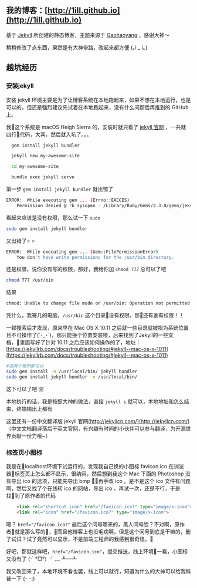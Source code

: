 ## 我的博客：[http://1ilI.github.io](http://1ilI.github.io)

基于 [Jekyll](https://jekyllrb.com/) 所创建的静态博客，主题来源于 [Gaohaoyang](https://github.com/Gaohaoyang/gaohaoyang.github.io) ，感谢大神～  

稍稍修改了点东西，果然是有大神带路，改起来都方便 (｡ì _ í｡)

## 趟坑经历
### 安装jekyll
安装 jekyll 环境主要是为了让博客系统在本地跑起来，如果不想在本地运行，也是可以的，但还是强烈建议先试着在本地跑起来，没有什么问题后再推到的 GitHub 上。

我这个系统是 macOS Heigh Sierra 的，安装时就只看了 [jekyll 官网](https://jekyllrb.com/) ，一共就四行代码，大喜，然后就入坑了。。。

```bash
  gem install jekyll bundler

  jekyll new my-awesome-site

  cd my-awesome-site

  bundle exec jekyll serve
```

第一步 `gem install jekyll bundler` 就出错了

```bash
ERROR:  While executing gem ... (Errno::EACCES)
    Permission denied @ rb_sysopen - /Library/Ruby/Gems/2.3.0/gems/jekyll-3.7.3/.rubocop.yml
```

看起来应该是没有权限，那么试一下 `sudo`

```bash
sudo gem install jekyll bundler
```

又出错了= =

```bash
ERROR:  While executing gem ... (Gem::FilePermissionError)
    You don't have write permissions for the /usr/bin directory.
```

还是权限，说你没有写的权限，那好，我给你加 `chmod 777` 总可以了吧

```bash
chmod 777 /usr/bin
```

结果

```bash
chmod: Unable to change file mode on /usr/bin: Operation not permitted
```

凭什么，我寄几的电脑，`/usr/bin` 这个目录没有权限，那还有谁有权限！！

一顿搜索后才发现，原来早在 Mac OS X 10.11 之后就一些目录就被视为系统位置且不可操作了(´･_･`)，那只能换个位置安装喽，后来找到了Jekyll的一些文档，里面写好了针对 10.11 之后应该如何操作的了，地址： [https://jekyllrb.com/docs/troubleshooting/#jekyll--mac-os-x-1011](https://jekyllrb.com/docs/troubleshooting/#jekyll--mac-os-x-1011)

```bash
#这两个竟然都可以
sudo gem install -n /usr/local/bin/ jekyll bundler
sudo gem install jekyll bundler -n /usr/local/bin/
```

这下可以了吧  囧

本地执行的话，我是按照大神的做法，直接 `jekyll s` 就可以，本地地址和怎么结束，终端输出上都有

这里还有一份中文翻译版 jekyll 官网[http://jekyllcn.com/](http://jekyllcn.com/) （中文文档翻译落后于英文官网，有兴趣有时间的小伙伴可以参与翻译，为开源世界贡献一份力哦~）


### 标签页小图标
我是在localhost环境下试运行的，发现我自己换的小图标 favicon.ico 在浏览器标签页上怎么都不显示，很纳闷，然后想到我这个 Mac 下面的 Photoshop 没有导出 ico 的选项，只能先导出 bmp ，再手改 ico 。是不是这个 ico 文件有问题啊，然后又找了个在线转 ico 的网站，导出 ico ，再试一次，还是不行，于是找到了原作者的代码

```html
    <link rel="shortcut icon" href="/favicon.ico?" type="image/x-icon">
    <link rel="icon" href="/favicon.ico?" type="image/x-icon">
```

嗯？ ` href="/favicon.ico?" ` 最后这个问号哪来的，黑人问号脸？不对啊，原作者就是那么写的，而且他博客上也没毛病啊，但是这个问号到底是干嘛的，删了试试？试了竟然可以显示，不是前端工程师的我感到很奇怪。

好吧，那就这样吧，` href="/favicon.ico" `，提交推送，线上环境一看，小图标又没有了
(╯°□°）╯︵ ┻━┻ 

我又改回来了，本地环境不看也罢，线上可以就行，知道为什么的大神可以给我科普一下 (ｰ ｰ;)

